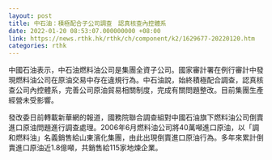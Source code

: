 ```yaml
---
layout: post
title: 中石油：積極配合子公司調查　認真核查內控體系
date: 2022-01-20 08:53:07.000000000 +08:00
link: https://news.rthk.hk/rthk/ch/component/k2/1629677-20220120.htm
categories: rthk
---
```


中國石油表示，中石油燃料油公司是集團全資子公司。國家審計署在例行審計中發現燃料油公司在原油交易中存在違規行為。中石油說，始終積極配合調查，認真核查公司內控體系，完善公司原油貿易相關制度，完成有關問題整改。目前集團生產經營未受影響。

發改委日前轉載新華網的報道，國務院聯合調查組對中國石油旗下燃料油公司倒賣進口原油問題進行調查處理。2006年6月燃料油公司將40萬噸進口原油，以「調和燃料油」名義銷售給山東濱化集團，由此出現倒賣進口原油行為。多年來累計倒賣進口原油近1.8億噸，共銷售給115家地煉企業。
